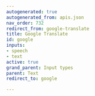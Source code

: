 ```yaml
---
autogenerated: true
autogenerated_from: apis.json
nav_order: 732
redirect_from: google-translate
title: Google Translate
id: google
inputs:
- speech
- text
active: true
grand_parent: Input types
parent: Text
redirect_to: google

---
```


